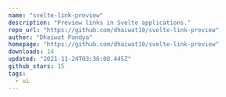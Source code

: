 ```yaml
---
name: "svelte-link-preview"
description: "Preview links in Svelte applications."
repo_url: "https://github.com/dhaiwat10/svelte-link-preview"
author: "Dhaiwat Pandya"
homepage: "https://github.com/dhaiwat10/svelte-link-preview"
downloads: 14
updated: "2021-11-24T03:36:08.445Z"
github_stars: 15
tags: 
  - ui
---
```

